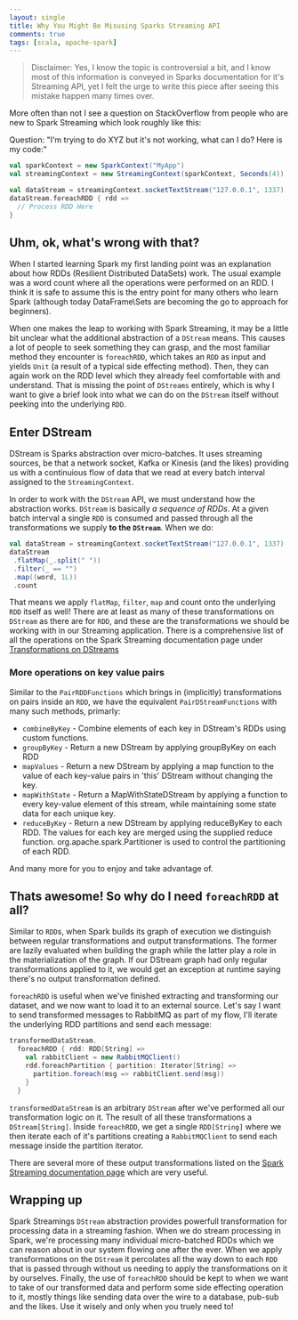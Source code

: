 ```yaml
---
layout: single
title: Why You Might Be Misusing Sparks Streaming API
comments: true
tags: [scala, apache-spark]
---
```


> Disclaimer: Yes, I know the topic is controversial a bit, and I know most of this information is conveyed in Sparks
documentation for it's Streaming API, yet I felt the urge to write this piece after seeing this mistake happen many times 
over.

More often than not I see a question on StackOverflow from people who are new to Spark 
Streaming which look
roughly like this:

Question: "I'm trying to do XYZ but it's not working, what can I do? Here is my code:"

```scala
val sparkContext = new SparkContext("MyApp")
val streamingContext = new StreamingContext(sparkContext, Seconds(4))

val dataStream = streamingContext.socketTextStream("127.0.0.1", 1337)
dataStream.foreachRDD { rdd => 
  // Process RDD Here
}
```

## Uhm, ok, what's wrong with that?

When I started learning Spark my first landing point was an explanation about how RDDs (Resilient Distributed DataSets)
work. The usual example was a word count where all the operations were performed
on an RDD. I think it is safe to assume this is the entry point for many others who learn Spark 
(although today DataFrame\Sets are becoming the go to approach for beginners).

When one makes the leap to working with Spark Streaming, it may be a little bit unclear what the additional
abstraction of a `DStream` means. This causes a lot of people to seek something they can grasp, and the most 
familiar method they encounter is `foreachRDD`, which takes an `RDD` as input and yields `Unit` (a result of a typical side effecting method).
Then, they can again work on the RDD level which they already feel comfortable with and understand. That is 
missing the point of `DStreams` entirely, which is why I want to give a brief look into what we can do on the `DStream`
itself without peeking into the underlying `RDD`.

## Enter DStream

DStream is Sparks abstraction over micro-batches. It uses streaming sources, be that a network socket, Kafka or Kinesis (and the likes) providing us with 
a continuious flow of data that we read at every batch interval assigned to the `StreamingContext`.

In order to work with the `DStream` API, we must understand how the abstraction works. `DStream` is basically 
*a sequence of RDDs*. At a given batch interval a single `RDD` is consumed and passed through all the
transformations we supply **to the `DStream`**. When we do:

```scala
val dataStream = streamingContext.socketTextStream("127.0.0.1", 1337)
dataStream
 .flatMap(_.split(" "))
 .filter(_ == "")
 .map((word, 1L))
 .count
```

That means we apply `flatMap`, `filter`, `map` and count onto the underlying `RDD` itself as well! 
There are at least as many of these transformations on `DStream` as there are for `RDD`, and these
are the transformations we should be working with in our Streaming application. There is a comprehensive
list of all the operations on the Spark Streaming documentation page under [Transformations on DStreams](http://spark.apache.org/docs/latest/streaming-programming-guide.html#transformations-on-dstreams)

### More operations on key value pairs

Similar to the `PairRDDFunctions` which brings in (implicitly) transformations on pairs inside an `RDD`, we have the
equivalent `PairDStreamFunctions` with many such methods, primarly:

* `combineByKey` - Combine elements of each key in DStream's RDDs using custom functions.
* `groupByKey` - Return a new DStream by applying groupByKey on each RDD
* `mapValues` - Return a new DStream by applying a map function to the value of each key-value pairs in 'this' DStream without changing the key.
* `mapWithState` - Return a MapWithStateDStream by applying a function to every key-value element of this stream, while maintaining some state data for each unique key.
* `reduceByKey` - Return a new DStream by applying reduceByKey to each RDD. The values for each key are merged using the supplied reduce function. org.apache.spark.Partitioner is used to control the partitioning of each RDD.

And many more for you to enjoy and take advantage of.

## Thats awesome! So why do I need `foreachRDD` at all?

Similar to `RDD`s, when Spark builds its graph of execution we distinguish between regular transformations and 
output transformations. The former are lazily evaluated when building the graph while the latter play a role in the 
materialization of the graph. If our DStream graph had only regular transformations applied to it, we would get an
exception at runtime saying there's no output transformation defined.

`foreachRDD` is useful when we've finished extracting and transforming our dataset, and we now want to load it
to an external source. Let's say I want to send transformed messages to RabbitMQ as part of my flow, I'll iterate the underlying
RDD partitions and send each message:

```scala
transformedDataStream.
  foreachRDD { rdd: RDD[String] =>
    val rabbitClient = new RabbitMQClient()
    rdd.foreachPartition { partition: Iterator[String] =>
      partition.foreach(msg => rabbitClient.send(msg))
    }
  } 
```

`transformedDataStream` is an arbitrary `DStream` after we've performed all our transformation logic on it. The result
of all these transformations a `DStream[String]`. Inside `foreachRDD`, we get a single `RDD[String]` where we then
iterate each of it's partitions creating a `RabbitMQClient` to send each message inside the partition iterator.

There are several more of these output transformations listed on the [Spark Streaming documentation page](http://spark.apache.org/docs/latest/streaming-programming-guide.html#output-operations-on-dstreams) which
are very useful.

## Wrapping up

Spark Streamings `DStream` abstraction provides powerfull transformation for processing data in a streaming fashion.
When we do stream processing in Spark, we're processing many individual micro-batched RDDs which we can reason about
in our system flowing one after the ever. When we apply transformations on the `DStream` it percolates all the way
down to each `RDD` that is passed through without us needing to apply the transformations on it by ourselves. Finally,
the use of `foreachRDD` should be kept to when we want to take of our transformed data and perform some side effecting 
operation to it, mostly things like sending data over the wire to a database, pub-sub and the likes. Use it wisely
and only when you truely need to!

